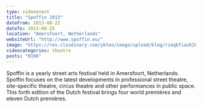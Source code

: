 ```yaml
---
type: videoevent
title: "Spoffin 2013"
dateFrom: 2013-08-22
dateTo: 2013-08-25
location: "Amersfoort, Netherlands"
websiteUrl: "http://www.spoffin.eu/"
image: "https://res.cloudinary.com/yktoo/image/upload/blog/rieqbfiauh260624.jpg"
videocategories: theatre
posts: "0196"
---
```


Spoffin is a yearly street arts festival held in Amersfoort, Netherlands. Spoffin focuses on the latest developments in professional street theatre, site-specific theatre, circus theatre and other performances in public space. This forth edition of the Dutch festival brings four world premières and eleven Dutch premières. 
